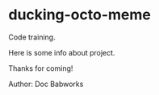 # ducking-octo-meme
Code training.

Here is some info about project.

Thanks for coming!

Author: Doc Babworks

